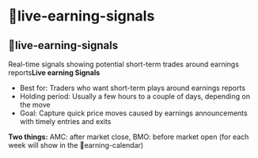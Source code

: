 # 💸live-earning-signals

## 💸live-earning-signals

Real-time signals showing potential short-term trades around earnings reports**Live earning Signals**

* Best for: Traders who want short-term plays around earnings reports
* Holding period: Usually a few hours to a couple of days, depending on the move
* Goal: Capture quick price moves caused by earnings announcements with timely entries and exits

**Two things:** AMC: after market close, BMO: before market open (for each week will show in the 📅earning-calendar)
